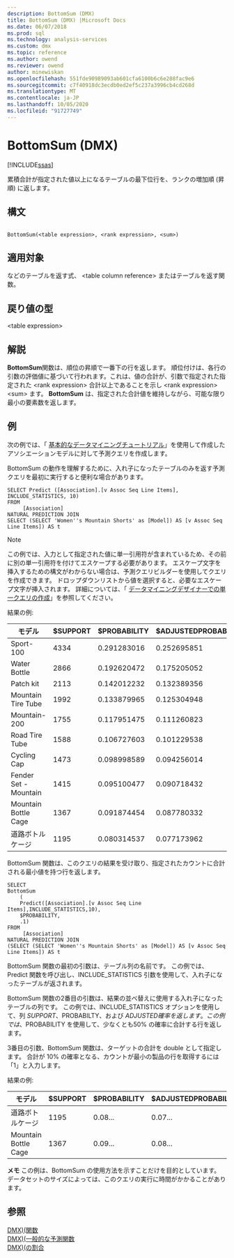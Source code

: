 ```yaml
---
description: BottomSum (DMX)
title: BottomSum (DMX) |Microsoft Docs
ms.date: 06/07/2018
ms.prod: sql
ms.technology: analysis-services
ms.custom: dmx
ms.topic: reference
ms.author: owend
ms.reviewer: owend
author: minewiskan
ms.openlocfilehash: 551fde90989093ab601cfa6100b6c6e208fac9e6
ms.sourcegitcommit: c7f40918dc3ecdb0ed2ef5c237a3996cb4cd268d
ms.translationtype: MT
ms.contentlocale: ja-JP
ms.lasthandoff: 10/05/2020
ms.locfileid: "91727749"
---
```

# <a name="bottomsum-dmx"></a>BottomSum (DMX)
[!INCLUDE[ssas](../includes/applies-to-version/ssas.md)]

  累積合計が指定された値以上になるテーブルの最下位行を、ランクの増加順 (昇順) に返します。  
  
## <a name="syntax"></a>構文  
  
```  
  
BottomSum(<table expression>, <rank expression>, <sum>)  
```  
  
## <a name="applies-to"></a>適用対象  
 などのテーブルを返す式、 \<table column reference> またはテーブルを返す関数。  
  
## <a name="return-type"></a>戻り値の型  
 \<table expression>  
  
## <a name="remarks"></a>解説  
 **BottomSum**関数は、順位の昇順で一番下の行を返します。 順位付けは、各行の引数の評価値に基づいて行われます。これは、値の合計が、引数で指定された指定された \<rank expression> 合計以上であることを示し \<rank expression> \<sum> ます。 **BottomSum** は、指定された合計値を維持しながら、可能な限り最小の要素数を返します。  
  
## <a name="examples"></a>例  
 次の例では、「 [基本的なデータマイニングチュートリアル](/previous-versions/sql/sql-server-2016/ms167167(v=sql.130))」を使用して作成したアソシエーションモデルに対して予測クエリを作成します。  
  
 BottomSum の動作を理解するために、入れ子になったテーブルのみを返す予測クエリを最初に実行すると便利な場合があります。  
  
```  
SELECT Predict ([Association].[v Assoc Seq Line Items], INCLUDE_STATISTICS, 10)  
FROM   
     [Association]  
NATURAL PREDICTION JOIN  
SELECT (SELECT 'Women''s Mountain Shorts' as [Model]) AS [v Assoc Seq Line Items]) AS t  
```  
  
> [!NOTE]  
>  この例では、入力として指定された値に単一引用符が含まれているため、その前に別の単一引用符を付けてエスケープする必要があります。 エスケープ文字を挿入するための構文がわからない場合は、予測クエリビルダーを使用してクエリを作成できます。 ドロップダウンリストから値を選択すると、必要なエスケープ文字が挿入されます。 詳細については、「 [データマイニングデザイナーでの単一クエリの作成](/analysis-services/data-mining/create-a-singleton-query-in-the-data-mining-designer)」を参照してください。  
  
 結果の例:  
  
|モデル|$SUPPORT|$PROBABILITY|$ADJUSTEDPROBABILITY|  
|-----------|--------------|------------------|--------------------------|  
|Sport-100|4334|0.291283016|0.252695851|  
|Water Bottle|2866|0.192620472|0.175205052|  
|Patch kit|2113|0.142012232|0.132389356|  
|Mountain Tire Tube|1992|0.133879965|0.125304948|  
|Mountain-200|1755|0.117951475|0.111260823|  
|Road Tire Tube|1588|0.106727603|0.101229538|  
|Cycling Cap|1473|0.098998589|0.094256014|  
|Fender Set - Mountain|1415|0.095100477|0.090718432|  
|Mountain Bottle Cage|1367|0.091874454|0.087780332|  
|道路ボトルケージ|1195|0.080314537|0.077173962|  
  
 BottomSum 関数は、このクエリの結果を受け取り、指定されたカウントに合計される最小値を持つ行を返します。  
  
```  
SELECT   
BottomSum  
    (  
    Predict([Association].[v Assoc Seq Line Items],INCLUDE_STATISTICS,10),  
    $PROBABILITY,  
    .1)  
FROM   
     [Association]  
NATURAL PREDICTION JOIN  
(SELECT (SELECT 'Women''s Mountain Shorts' as [Model]) AS [v Assoc Seq Line Items]) AS t  
```  
  
 BottomSum 関数の最初の引数は、テーブル列の名前です。 この例では、Predict 関数を呼び出し、INCLUDE_STATISTICS 引数を使用して、入れ子になったテーブルが返されます。  
  
 BottomSum 関数の2番目の引数は、結果の並べ替えに使用する入れ子になったテーブルの列です。 この例では、INCLUDE_STATISTICS オプションを使用して、列 $SUPPORT、$PROBABILTY、および $ADJUSTED 確率を返します。 この例では、$PROBABILITY を使用して、少なくとも50% の確率に合計する行を返します。  
  
 3番目の引数、BottomSum 関数は、ターゲットの合計を double として指定します。 合計が 10% の確率となる、カウントが最小の製品の行を取得するには「1」と入力します。  
  
 結果の例:  
  
|モデル|$SUPPORT|$PROBABILITY|$ADJUSTEDPROBABILITY|  
|-----------|--------------|------------------|--------------------------|  
|道路ボトルケージ|1195|0.08...|0.07...|  
|Mountain Bottle Cage|1367|0.09...|0.08...|  
  
 **メモ** この例は、BottomSum の使用方法を示すことだけを目的としています。 データセットのサイズによっては、このクエリの実行に時間がかかることがあります。  
  
## <a name="see-also"></a>参照  
 [DMX&#41;&#40;関数 ](../dmx/functions-dmx.md)   
 [DMX&#41;&#40;一般的な予測関数 ](../dmx/general-prediction-functions-dmx.md)   
 [DMX&#41;&#40;の割合 ](../dmx/bottompercent-dmx.md)  
  
